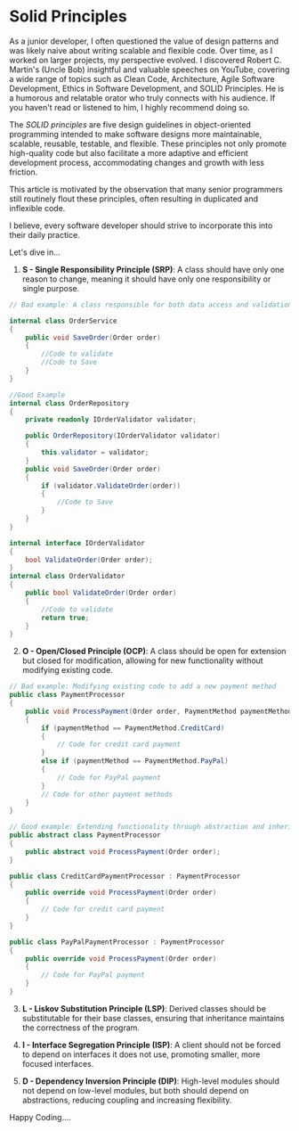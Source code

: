 # Solid Principles

As a junior developer, I often questioned the value of design patterns and was likely naive about writing scalable and flexible code. Over time, as I worked on larger projects, my perspective evolved. I discovered Robert C. Martin's (Uncle Bob) insightful and valuable speeches on YouTube, covering a wide range of topics such as Clean Code, Architecture, Agile Software Development, Ethics in Software Development, and SOLID Principles. He is a humorous and relatable orator who truly connects with his audience. If you haven't read or listened to him, I highly recommend doing so.

The _SOLID principles_ are five design guidelines in object-oriented programming intended to make software designs more maintainable, scalable, reusable, testable, and flexible. These principles not only promote high-quality code but also facilitate a more adaptive and efficient development process, accommodating changes and growth with less friction.

This article is motivated by the observation that many senior programmers still routinely flout these principles, often resulting in duplicated and inflexible code.

I believe, every software developer should strive to incorporate this into their daily practice.

Let's dive in...

1. **S - Single Responsibility Principle (SRP)**: A class should have only one reason to change, meaning it should have only one responsibility or single purpose.

```csharp
// Bad example: A class responsible for both data access and validation

internal class OrderService
{
    public void SaveOrder(Order order)
    {
        //Code to validate
        //Code to Save
    }
}

//Good Example
internal class OrderRepository
{
    private readonly IOrderValidator validator;

    public OrderRepository(IOrderValidator validator)
    {
        this.validator = validator;
    }
    public void SaveOrder(Order order)
    {
        if (validator.ValidateOrder(order))
        {
            //Code to Save
        }
    }
}

internal interface IOrderValidator
{
    bool ValidateOrder(Order order);
}
internal class OrderValidator
{
    public bool ValidateOrder(Order order)
    {
        //Code to validate
        return true;
    }
}

```

2. **O - Open/Closed Principle (OCP)**: A class should be open for extension but closed for modification, allowing for new functionality without modifying existing code.

```csharp
// Bad example: Modifying existing code to add a new payment method
public class PaymentProcessor
{
    public void ProcessPayment(Order order, PaymentMethod paymentMethod)
    {
        if (paymentMethod == PaymentMethod.CreditCard)
        {
            // Code for credit card payment
        }
        else if (paymentMethod == PaymentMethod.PayPal)
        {
            // Code for PayPal payment
        }
        // Code for other payment methods
    }
}

// Good example: Extending functionality through abstraction and inheritance
public abstract class PaymentProcessor
{
    public abstract void ProcessPayment(Order order);
}

public class CreditCardPaymentProcessor : PaymentProcessor
{
    public override void ProcessPayment(Order order)
    {
        // Code for credit card payment
    }
}

public class PayPalPaymentProcessor : PaymentProcessor
{
    public override void ProcessPayment(Order order)
    {
        // Code for PayPal payment
    }
}

```

3. **L - Liskov Substitution Principle (LSP)**: Derived classes should be substitutable for their base classes, ensuring that inheritance maintains the correctness of the program.

4. **I - Interface Segregation Principle (ISP)**: A client should not be forced to depend on interfaces it does not use, promoting smaller, more focused interfaces.

5. **D - Dependency Inversion Principle (DIP)**: High-level modules should not depend on low-level modules, but both should depend on abstractions, reducing coupling and increasing flexibility.

Happy Coding....
